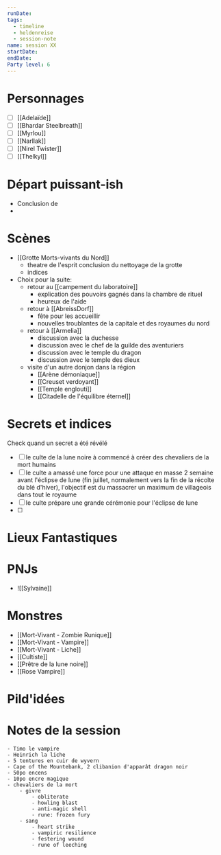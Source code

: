 ```yaml
---
runDate: 
tags:
  - timeline
  - heldenreise
  - session-note
name: session XX
startDate: 
endDate:
Party level: 6
---
```



# Personnages
- [ ] [[Adelaïde]]
- [ ] [[Bhardar Steelbreath]]
- [ ] [[Myrlou]]
- [ ] [[Narllak]]
- [ ] [[Nirel Twister]]
- [ ] [[Thelkyl]]

# Départ puissant-ish
-  Conclusion de
- 

# Scènes
- [[Grotte Morts-vivants du Nord]]
	- theatre de l'esprit conclusion du nettoyage de la grotte
	- indices
- Choix pour la suite:
	- retour au [[campement du laboratoire]]
		- explication des pouvoirs gagnés dans la chambre de rituel
		- heureux de l'aide
	- retour à [[AbreissDorf]]
		- fête pour les accueillir
		- nouvelles troublantes de la capitale et des royaumes du nord
	- retour à [[Armelia]]
		- discussion avec la duchesse
		- discussion avec le chef de la guilde des aventuriers
		- discussion avec le temple du dragon
		- discussion avec le temple des dieux
	- visite d'un autre donjon dans la région
		- [[Arène démoniaque]]
		- [[Creuset verdoyant]]
		- [[Temple englouti]]
		- [[Citadelle de l'équilibre éternel]]

# Secrets et indices
Check quand un secret a été révélé
- [ ] le culte de la lune noire à commencé à créer des chevaliers de la mort humains
- [ ] le culte a amassé une force pour une attaque en masse 2 semaine avant l'éclipse de lune (fin juillet, normalement vers la fin de la récolte du blé d'hiver), l'objectif est du massacrer un maximum de villageois dans tout le royaume
- [ ] le culte prépare une grande cérémonie pour l'éclipse de lune 
- [ ] 

# Lieux Fantastiques


# PNJs
- ![[Sylvaine]]

# Monstres
- [[Mort-Vivant - Zombie Runique]]
- [[Mort-Vivant - Vampire]]
- [[Mort-Vivant - Liche]]
- [[Cultiste]]
- [[Prêtre de la lune noire]]
- [[Rose Vampire]]


# Pild'idées
> 

# Notes de la session

```
- Timo le vampire
- Heinrich la liche
- 5 tentures en cuir de wyvern
- Cape of the Mountebank, 2 clibanion d'apparât dragon noir
- 50po encens
- 10po encre magique
- chevaliers de la mort
	- givre
		- obliterate
		- howling blast
		- anti-magic shell
		- rune: frozen fury
	- sang
		- heart strike
		- vampiric resilience
		- festering wound
		- rune of leeching
```
 